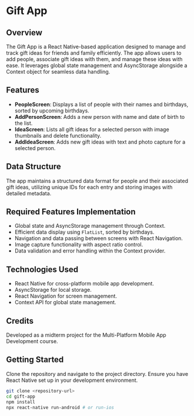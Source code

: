 # Gift App

## Overview
The Gift App is a React Native-based application designed to manage and track gift ideas for friends and family efficiently. The app allows users to add people, associate gift ideas with them, and manage these ideas with ease. It leverages global state management and AsyncStorage alongside a Context object for seamless data handling.

## Features
- **PeopleScreen**: Displays a list of people with their names and birthdays, sorted by upcoming birthdays.
- **AddPersonScreen**: Adds a new person with name and date of birth to the list.
- **IdeaScreen**: Lists all gift ideas for a selected person with image thumbnails and delete functionality.
- **AddIdeaScreen**: Adds new gift ideas with text and photo capture for a selected person.

## Data Structure
The app maintains a structured data format for people and their associated gift ideas, utilizing unique IDs for each entry and storing images with detailed metadata.

## Required Features Implementation
- Global state and AsyncStorage management through Context.
- Efficient data display using `FlatList`, sorted by birthdays.
- Navigation and data passing between screens with React Navigation.
- Image capture functionality with aspect ratio control.
- Data validation and error handling within the Context provider.

## Technologies Used
- React Native for cross-platform mobile app development.
- AsyncStorage for local storage.
- React Navigation for screen management.
- Context API for global state management.
  
## Credits
Developed as a midterm project for the Multi-Platform Mobile App Development course.

## Getting Started
Clone the repository and navigate to the project directory. Ensure you have React Native set up in your development environment.

```bash
git clone <repository-url>
cd gift-app
npm install
npx react-native run-android # or run-ios
